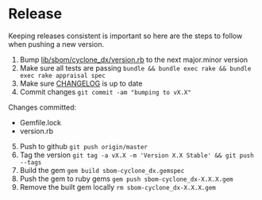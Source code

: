 # Release

Keeping releases consistent is important so here are the steps to follow when pushing a new version.

1. Bump [lib/sbom/cyclone_dx/version.rb](https://github.com/Hacker0x01/sbom-cyclonedx/blob/main/lib/sbom/cyclone_dx/version.rb) to the next major.minor version
2. Make sure all tests are passing ```bundle && bundle exec rake && bundle exec rake appraisal spec```
3. Make sure [CHANGELOG](https://github.com/Hacker0x01/sbom-cyclonedx/blob/main/CHANGELOG.md) is up to date
4. Commit changes ```git commit -am "bumping to vX.X"```

 Changes committed:
  - Gemfile.lock
  - version.rb

5. Push to github ```git push origin/master```
6. Tag the version ```git tag -a vX.X -m 'Version X.X Stable' && git push --tags```
7. Build the gem ```gem build sbom-cyclone_dx.gemspec```
8. Push the gem to ruby gems ```gem push sbom-cyclone_dx-X.X.X.gem```
9. Remove the built gem locally ```rm sbom-cyclone_dx-X.X.X.gem```
